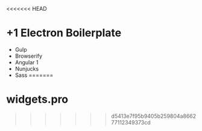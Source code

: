 <<<<<<< HEAD
# +1 Electron Boilerplate
- Gulp
- Browserify
- Angular 1
- Nunjucks
- Sass
=======
# widgets.pro 
>>>>>>> d5413e7f95b9405b259804a866277112349373cd
